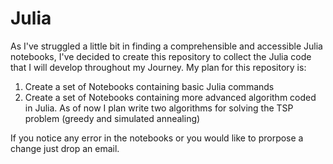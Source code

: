 # Julia
As I've struggled a little bit in finding a comprehensible and accessible Julia notebooks, I've decided to create this repository to collect the Julia code that I will develop throughout my Journey. 
My plan for this repository is:
1) Create a set of Notebooks containing basic Julia commands
2) Create a set of Notebooks containing more advanced algorithm coded in Julia. As of now I plan write two algorithms for solving the TSP problem (greedy and simulated annealing)

If you notice any error in the notebooks or you would like to prorpose a change just drop an email.
